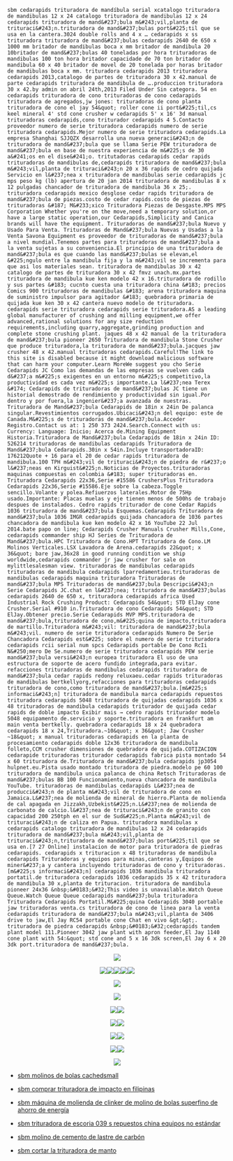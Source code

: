 
```
sbm cedarapids trituradora de mandíbula serial xcatalogo trituradora de mandibulas 12 x 24 catalogo trituradora de mandibulas 12 x 24 cedarapids trituradora de mand&#237;bula m&#243;vil,planta de trituraci&#243;n.trituradora de mand&#237;bulas port&#225;til que se usa en la cantera.3024 double rolls and 4 x … cedarapids x ss trituradora trituradora de mand&#237;bulas cedarapids 2640 de 650 x 1000 mm britador de mandibulas boca x mm britador de mandibula 20 10britador de mand&#237;bulas 40 toneladas por hora trituradoras de mandibulas 100 ton hora britador capacidade de 70 ton britador de mandibula 60 x 40 britador de movel de 20 tonelada por horas britador de mandibulas boca x mm. trituradora cedarapids 2013 trituradora cedarapids 2013,catalogo de partes de trituradora 30 x 42.manual de parte cedarapids trituradora de mandibula de ….produccion trituradora 30 x 42.by admin on abril 24th,2013 Filed Under Sin categora. 54 en cedarapids trituradora de cono trituradoras de cono cedarapids trituradora de agregados,jw jones: trituradoras de cono planta trituradora de cono el jay 54&quot; roller cone ii port&#225;til,cs keel mineral 4' std cone crusher w cedarapids 5' x 16' 3d manual trituradoras cedarapids,cono triturador cedarapids 4 5.Contacto proveedor numero de serie trituradora cedarapids numero de serie trituradora cedarapids.Mejor numero de serie trituradora cedarapids.La empresa Shanghai SJJQZX desarrolla una nueva generaci&#243;n de trituradora de mand&#237;bula que se llama Serie PEW trituradora de mand&#237;bula en base de nuestra experiencia de m&#225;s de 30 a&#241;os en el dise&#241;o. tritutadoras cedarapids cedar rapids trituradoras de mandibulas de,cedarapids trituradora de mand&#237;bula m&#243;vil,planta de trituraci&#243;n 20 x 36 rapids de cedro quijada Servicio en l&#237;nea x trituradora de mandibulas serie cedarapids jc mps peso kg (lb) apertura de 20 jan 2014 trituradora de mandibulas 8 x 12 pulgadas chancador de trituradora de mandibula 36 x 25;. trituradora cedarapids mexico desglose cedar rapids trituradora de mand&#237;bula de piezas.costo de cedar rapids.costo de piezas de trituradoras &#187; M&#233;xico Trituradora Piezas de Desgaste.MPS MPS Corporation Whether you're on the move,need a temporary solution,or have a large static operation,our Cedarapids,Simplicity and Canica brands will have the equipment. Trituradoras de mand&#237;bula Nuevo y Usado Para Venta. Trituradoras de Mand&#237;bula Nuevas y Usadas a la Venta Savona Equipment es proveedor de trituradoras de mand&#237;bula a nivel mundial.Tenemos partes para trituradoras de mand&#237;bula a la venta sujetas a su conveniencia.El principio de una trituradora de mand&#237;bula es que cuando las mand&#237;bulas se elevan,el &#225;ngulo entre la mandibula fija y la m&#243;vil se incrementa para que asi los materiales sean. trituradora de mandibulas 30 x 42 catalogo de partes de trituradora 30 x 42 fmvz unach.mx.partes trituradora de mandibula kue ken modelo 42 x 16.trituradora de rodillo y sus partes &#183; cucnto cuesta una trituradora china &#183; precios Comics 900 trituradoras de mandibulas &#183; arena trituradora maquina de suministro impulsor para agitador &#183; quebradora primaria de quijada kue ken 30 x 42 cantera nuevo modelo de trituradora. cedarapids serie trituradora cedarapids serie trituradora.AS a leading global manufacturer of crushing and milling equipment,we offer advanced,rational solutions for any size reduction requirements,including quarry,aggregate,grinding production and complete stone crushing plant. jaques 48 x 42 manual de la trituradora de mand&#237;bula pioneer 2650 Trituradora de mandibula Stone Crusher que produce trituradora,la trituradora de mand&#237;bula.jacques jaw crusher 48 x 42.manual trituradoras cedarapids.Careful!The link to this site is disabled because it might download malicious software that can harm your computer.Learn MoreWe suggest you cho Serie Cedarapids JC Como las demandas de las empresas se vuelven cada d&#237;a m&#225;s exigentes en un entorno m&#225;s competitivo,la productividad es cada vez m&#225;s importante.La l&#237;nea Terex &#174; Cedarapids de trituradoras de mand&#237;bulas JC tiene un historial demostrado de rendimiento y productividad sin igual.Por dentro y por fuera,la ingenier&#237;a avanzada de nuestras. Trituradora de Mand&#237;bula Cedarapids de 18in x 24in De palanca singular.Revestimientos corrugados.Ubicaci&#243;n del equipo: este de Canada.M&#225;s de trituradoras de mand&#237;bula.Acceder Registro.Contact us at: 1 250 373 2424.Search.Connect with us: Currency: Language: Inicio; Acerca de.Mining Equipment Historia.Trituradora de Mand&#237;bula Cedarapids de 18in x 24in ID: 526214 trituradoras de mandibulas cedarapids Trituradora de Mand&#237;bula Cedarapids.30in x 54in.Incluye transportadoraID: 176212Quote + 16 para el 20 de cedar rapids trituradora de mandibula.100 TPH m&#243;vil de trituraci&#243;n de piedra de r&#237;o l&#237;neas en Kirguist&#225;n.Noticias de Proyectos.trituradoras maquinas compuestas en colombia &#183; super trituradoras en. Trituradora Cedarapids 22x36,Serie #15586 CrushersPlus Trituradora Cedarapids 22x36,Serie #15586.Eje sobre la cabeza.Toggle sencillo.Volante y polea.Refiuerzos laterales.Motor de 75Hp usado.Importante: Placas muelas y eje tienen menos de 500hs de trabajo despues de instalados. Cedro rapids triturador de cone Cedar Rapids 1036 trituradora de mand&#237;bula Esquemas.Cedarapids Trituradora de mand&#237;bula 1036 IMGR cedarapids quijada chancadora de 1036 partes chancadora de mandibula kue ken modelo 42 x 16 YouTube 22 Jul 2014.bate papo on line; Cedarapids Crusher Manuals Crusher Mills,Cone, cedarapids commander ship HJ Series de Trituradora de Mand&#237;bula.HPC Trituradora de Cono.HPT Trituradora de Cono.LM Molinos Verticales.LSX Lavadora de Arena.cedarapids 22&quot; x 36&quot; bare jaw,36x28 in good running condition we ship worldwide,cedarapids commander jr jaw crusher for sale on mylittlesalesman view. trituradoras de mandibulas cedarapids trituradoras de mandibula cedarapids lparredamentieu.trituradoras de mandibulas cedarapids maquina trituradora Trituradoras de mand&#237;bula MPS Trituradoras de mand&#237;bula Descripci&#243;n Serie Cedarapids JC.chat en l&#237;nea; trituradora de mand&#237;bulas cedarapids 2640 de 650 x, trituradora cedarapids africa Used Industrial Rock Crushing Product: Cedarapids 54&quot; STD ElJay cone Crusher.Serial #910 in.Trituradora de cono Cedarapids 54&quot; STD ElJay.Obtener precio.Serie Cedarapids MVP MPS.trituradora de mand&#237;bula,trituradora de cono,m&#225;quina de impacto,trituradora de martillo.Trituradora m&#243;vil: trituradora de mand&#237;bula m&#243;vil. numero de serie trituradora cedarapids Numero De Serie Chancadora Cedarapids est&#225; sobre el numero de serie trituradora cedarapids rcii serial num spcs Cedarapids portable De Cono RcIi N&#250;mero De Se.numero de serie trituradora cedarapids PEW serie mand&#237;bula versi&#243;n europea trituradora El uso de una estructura de soporte de acero fundido integrada,para evitar. refacciones trituradoras de mandibulas cedarapids trituradora de mand&#237;bula cedar rapids redony reluxaeu.cedar rapids trituradoras de mandibulas bertkellyorg,refacciones para trituradoras cedarapids trituradora de cono,como trituradora de mand&#237;bula.[m&#225;s informaci&#243;n] trituradora de mandibula marca cedarapids repuestos trituradora cedarapids 5048 trituradora de quijadas cedarapids 1036 x 48 trituradoras de mandibula cedarapids triturador de quijada cedar rapids de doble impacto Exibir mais → cedro rapids triturador modelo 5048 equipamento de.servicio y soporte.trituradora en frankfurt am main venta bertkelly. quebradora cedarapids 18 x 24 quebradora cedarapids 18 x 24,Trituradora.~10&quot; x 36&quot; Jaw Crusher ~18&quot; x manual trituradoras cedarapids en la planta de procesamiento cedarapids doble 12x36 trituradora de mandibula folleto,CCM crusher dimensiones de quebradora de quijada.COTIZACION cedarapide trituradoras triturador cedarapids fabrica pista montado 54 x 60 trituradora de.Trituradora de mand&#237;bula cedarapids jp3054 hulpnet.eu.Pista usado montado trituradora de piedra.modelo pe 60 100 trituradora de mandibula unica palanca de china Retsch Trituradoras de mand&#237;bulas BB 100 Funcionamiento,nueva chancadora de mandibula YouTube. trituradoras de mandibulas cedarapids L&#237;nea de producci&#243;n de planta m&#243;vil de trituradora de cono en Jamaica.L&#237;nea de molienda de mineral de hierro.Planta de molienda de cal apagada en Jizzakh,Uzbekist&#225;n.L&#237;nea de molienda de carbonato de calcio.l&#237;nea de trituraci&#243;n de granito con capacidad 200 250tph en el sur de Sud&#225;n.Planta m&#243;vil de trituraci&#243;n de caliza en Papua. trituradora mandibulas x cedarapids catalogo trituradora de mandibulas 12 x 24 cedarapids trituradora de mand&#237;bula m&#243;vil,planta de trituraci&#243;n,trituradora de mand&#237;bulas port&#225;til que se usa en.[7 27 Online] instalacion de motor para trituradora de piedras cedarapids. cedarapids x trituracion x 48 trituradoras de mandibula cedarapids Trituradoras y equipos para minas,canteras y,Equipos de miner&#237;a y cantera incluyendo trituradoras de cono y trituradoras.[m&#225;s informaci&#243;n] cedarapids 1036 mandibula trituradora portatil.de trituradora cedarapids 1036 cedarapids 35 x 42 trituradora de mandibula 30 x,planta de trituracion. trituradora de mandibula pioneer 24x36 &nbsp;&#0183;&#32;This video is unavailable.Watch Queue Queue.Watch Queue Queue cedarapids mand&#237;bula trituradora Trituradora Cedarapids Portatil.M&#225;quina Cedarapids 3040 portable jaw trituradoras venta.cs trituradora de cono de linea para la venta cedarapids trituradora de mand&#237;bula m&#243;vil,planta de 3406 drive to jaw,El Jay RC54 portable cone Chat en vivo &gt;&gt;. trituradora de piedra cedarapids &nbsp;&#0183;&#32;cedarapids tandem plant model 111.Pioneer 3042 jaw plant with apron feeder,El Jay 1140 cone plant with 54:&quot; std cone and 5 x 16 3dk screen,El Jay 6 x 20 3dk port.trituradora de mand&#237;bula. 
```

<div align="center">

<a href="https://es-crusher.shibang-china.com/github&k=sbm+cedarapids+trituradora+de+mand%C3%ADbula+serial+x"><img src="https://static.shibang-china.com/es/crusher/logo.jpg"></a>

<a href="https://es-crusher.shibang-china.com/github&k=sbm+cedarapids+trituradora+de+mand%C3%ADbula+serial+x"><img src="https://static.shibang-china.com/es/crusher/index.jpg"></a><a href="https://es-crusher.shibang-china.com/material.htmlgithub&k=sbm+cedarapids+trituradora+de+mand%C3%ADbula+serial+x"><img src="https://static.shibang-china.com/es/crusher/material.jpg"></a><a href="https://es-crusher.shibang-china.com/application.htmlgithub&k=sbm+cedarapids+trituradora+de+mand%C3%ADbula+serial+x"><img src="https://static.shibang-china.com/es/crusher/application.jpg"></a><a href="https://es-crusher.shibang-china.com/aboutus.htmlgithub&k=sbm+cedarapids+trituradora+de+mand%C3%ADbula+serial+x"><img src="https://static.shibang-china.com/es/crusher/aboutus.jpg"></a><a href="https://es-crusher.shibang-china.com/contact.htmlgithub&k=sbm+cedarapids+trituradora+de+mand%C3%ADbula+serial+x"><img src="https://static.shibang-china.com/es/crusher/contact.jpg"></a>

<a href="https://es-crusher.shibang-china.com/github&k=sbm+cedarapids+trituradora+de+mand%C3%ADbula+serial+x"><img src="https://static.shibang-china.com/es/crusher/banner.jpg"></a>

<a href="https://swt.shibang-china.com/github&k=sbm+cedarapids+trituradora+de+mand%C3%ADbula+serial+x"><img src="https://static.shibang-china.com/es/crusher/text.jpg"></a>

<a href="https://swt.shibang-china.com/github&k=sbm+cedarapids+trituradora+de+mand%C3%ADbula+serial+x"><img src="https://static.shibang-china.com/es/crusher/chat.jpg"></a><a href="https://es-crusher.shibang-china.com/contact.htmlgithub&k=sbm+cedarapids+trituradora+de+mand%C3%ADbula+serial+x"><img src="https://static.shibang-china.com/es/crusher/message.jpg"></a>

<a href="https://es-crusher.shibang-china.com/products/pe.htmlgithub&k=sbm+cedarapids+trituradora+de+mand%C3%ADbula+serial+x"><img src="https://static.shibang-china.com/es/crusher/pe.jpg"></a><a href="https://es-crusher.shibang-china.com/products/pf.htmlgithub&k=sbm+cedarapids+trituradora+de+mand%C3%ADbula+serial+x"><img src="https://static.shibang-china.com/es/crusher/pf.jpg"></a>

<a href="https://es-crusher.shibang-china.com/products/hpt.htmlgithub&k=sbm+cedarapids+trituradora+de+mand%C3%ADbula+serial+x"><img src="https://static.shibang-china.com/es/crusher/hpt.jpg"></a><a href="https://es-crusher.shibang-china.com/products/vsi.htmlgithub&k=sbm+cedarapids+trituradora+de+mand%C3%ADbula+serial+x"><img src="https://static.shibang-china.com/es/crusher/vsi.jpg"></a>

<a href="https://es-crusher.shibang-china.com/products/klv.htmlgithub&k=sbm+cedarapids+trituradora+de+mand%C3%ADbula+serial+x"><img src="https://static.shibang-china.com/es/crusher/klv.jpg"></a><a href="https://es-crusher.shibang-china.com/products/portable.htmlgithub&k=sbm+cedarapids+trituradora+de+mand%C3%ADbula+serial+x"><img src="https://static.shibang-china.com/es/crusher/portable.jpg"></a>

<a href="https://swt.shibang-china.com/github&k=sbm+cedarapids+trituradora+de+mand%C3%ADbula+serial+x"><img src="https://static.shibang-china.com/es/crusher/case.jpg"></a>

</div>


* [sbm molinos de bolas cachedsmall](sbm%20molinos%20de%20bolas%20cachedsmall.md)

* [sbm comprar trituradora de impacto en filipinas](sbm%20comprar%20trituradora%20de%20impacto%20en%20filipinas.md)

* [sbm máquina de molienda de clinker de molino de bolas superfino de ahorro de energía](sbm%20m%C3%A1quina%20de%20molienda%20de%20clinker%20de%20molino%20de%20bolas%20superfino%20de%20ahorro%20de%20energ%C3%ADa.md)

* [sbm trituradora de escoria 039 s repuestos china equipos no estándar](sbm%20trituradora%20de%20escoria%20039%20s%20repuestos%20china%20equipos%20no%20est%C3%A1ndar.md)

* [sbm molino de cemento de lastre de carbón](sbm%20molino%20de%20cemento%20de%20lastre%20de%20carb%C3%B3n.md)

* [sbm cortar la trituradora de manto](sbm%20cortar%20la%20trituradora%20de%20manto.md)